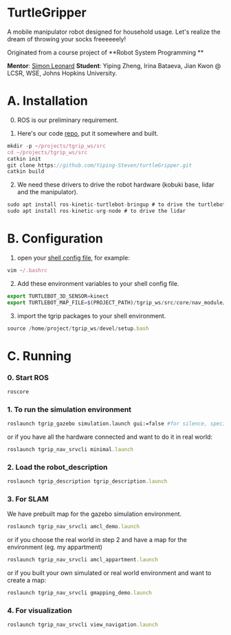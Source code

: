 # TurtleGripper
A mobile manipulator robot designed for household usage.
Let's realize the dream of throwing your socks freeeeeely!

Originated from a course project of  **Robot System Programming **

**Mentor**: [Simon Leonard](https://www.cs.jhu.edu/~sleonard/)
**Student**: Yiping Zheng, Irina Bataeva, Jian Kwon
@ LCSR, WSE, Johns Hopkins University.

# A. Installation

  0. ROS is our preliminary requirement.

 1. Here's our code [repo](https://github.com/Yiping-Steven/turtleGripper.git), put it somewhere and built.

```jsx
mkdir -p ~/projects/tgrip_ws/src
cd ~/projects/tgrip_ws/src
catkin init
git clone https://github.com/Yiping-Steven/turtleGripper.git
catkin build
```

2. We need these drivers to drive the robot hardware (kobuki base, lidar and the manipulator).

```jsx
sudo apt install ros-kinetic-turtlebot-bringup # to drive the turtlebot base
sudo apt install ros-kinetic-urg-node # to drive the lidar
```

# B. Configuration

1. open your [shell config file](https://landoflinux.com/linux_bash_configuration_files.html), for example:

```jsx
vim ~/.bashrc
```

2. Add these environment variables to your shell config file.

```jsx
export TURTLEBOT_3D_SENSOR=kinect
export TURTLEBOT_MAP_FILE=$(PROJECT_PATH)/tgrip_ws/src/core/nav_module/tgrip_nav_srvcli/map/my_map.yaml
```

3. import the tgrip packages to your shell environment.

```jsx
source /home/project/tgrip_ws/devel/setup.bash
```

# C. Running

### 0. Start ROS

```jsx
roscore
```

### 1. To run the simulation environment

```bash
roslaunch tgrip_gazebo simulation.launch gui:=false #for silence, specify "gui" 
```

or if you have all the hardware connected and want to do it in real world:

```jsx
roslaunch tgrip_nav_srvcli minimal.launch
```

### 2. Load the robot_description

```jsx
roslaunch tgrip_description tgrip_description.launch
```

### 3. For SLAM

We have prebuilt map for the gazebo simulation environment.

```jsx
roslaunch tgrip_nav_srvcli amcl_demo.launch
```

or if you choose the real world in step 2 and have a map for the environment (eg. my appartment)

```jsx
roslaunch tgrip_nav_srvcli amcl_appartment.launch
```

or if you built your own simulated or real world environment and want to create a map:

```jsx
roslaunch tgrip_nav_srvcli gmapping_demo.launch
```

### 4. For visualization

```jsx
roslaunch tgrip_nav_srvcli view_navigation.launch
```

### 
